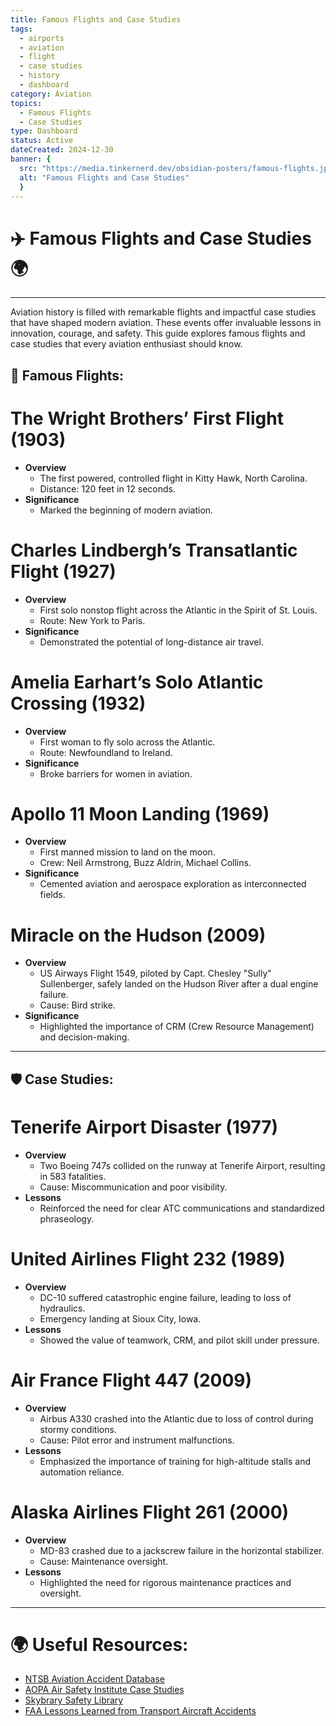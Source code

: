 ```yaml
---
title: Famous Flights and Case Studies
tags:
  - airports
  - aviation
  - flight
  - case studies
  - history
  - dashboard
category: Aviation
topics:
  - Famous Flights
  - Case Studies
type: Dashboard
status: Active
dateCreated: 2024-12-30
banner: { 
  src: "https://media.tinkernerd.dev/obsidian-posters/famous-flights.jpg",
  alt: "Famous Flights and Case Studies"
  }
---
```


# ✈️ Famous Flights and Case Studies 🌍
___

Aviation history is filled with remarkable flights and impactful case studies that have shaped modern aviation. These events offer invaluable lessons in innovation, courage, and safety. This guide explores famous flights and case studies that every aviation enthusiast should know.

## 🛫 Famous Flights:

# The Wright Brothers’ First Flight (1903)
- **Overview**
	- The first powered, controlled flight in Kitty Hawk, North Carolina.
	- Distance: 120 feet in 12 seconds.
- **Significance**
	- Marked the beginning of modern aviation.

# Charles Lindbergh’s Transatlantic Flight (1927)
- **Overview**
	- First solo nonstop flight across the Atlantic in the Spirit of St. Louis.
	- Route: New York to Paris.
- **Significance**
	- Demonstrated the potential of long-distance air travel.

# Amelia Earhart’s Solo Atlantic Crossing (1932)
- **Overview**
	- First woman to fly solo across the Atlantic.
	- Route: Newfoundland to Ireland.
- **Significance**
	- Broke barriers for women in aviation.

# Apollo 11 Moon Landing (1969)
- **Overview**
	- First manned mission to land on the moon.
	- Crew: Neil Armstrong, Buzz Aldrin, Michael Collins.
- **Significance**
	- Cemented aviation and aerospace exploration as interconnected fields.

# Miracle on the Hudson (2009)
- **Overview**
	- US Airways Flight 1549, piloted by Capt. Chesley "Sully" Sullenberger, safely landed on the Hudson River after a dual engine failure.
	- Cause: Bird strike.
- **Significance**
	- Highlighted the importance of CRM (Crew Resource Management) and decision-making.

---

## 🛡️ Case Studies:

# Tenerife Airport Disaster (1977)
- **Overview**
	- Two Boeing 747s collided on the runway at Tenerife Airport, resulting in 583 fatalities.
	- Cause: Miscommunication and poor visibility.
- **Lessons**
	- Reinforced the need for clear ATC communications and standardized phraseology.

# United Airlines Flight 232 (1989)
- **Overview**
	- DC-10 suffered catastrophic engine failure, leading to loss of hydraulics.
	- Emergency landing at Sioux City, Iowa.
- **Lessons**
	- Showed the value of teamwork, CRM, and pilot skill under pressure.

# Air France Flight 447 (2009)
- **Overview**
	- Airbus A330 crashed into the Atlantic due to loss of control during stormy conditions.
	- Cause: Pilot error and instrument malfunctions.
- **Lessons**
	- Emphasized the importance of training for high-altitude stalls and automation reliance.

# Alaska Airlines Flight 261 (2000)
- **Overview**
	- MD-83 crashed due to a jackscrew failure in the horizontal stabilizer.
	- Cause: Maintenance oversight.
- **Lessons**
	- Highlighted the need for rigorous maintenance practices and oversight.

---

# 🌍 Useful Resources:
- [NTSB Aviation Accident Database](https://www.ntsb.gov/Pages/Aviation.aspx)
- [AOPA Air Safety Institute Case Studies](https://www.aopa.org/training-and-safety)
- [Skybrary Safety Library](https://www.skybrary.aero/)
- [FAA Lessons Learned from Transport Aircraft Accidents](https://lessonslearned.faa.gov/)
